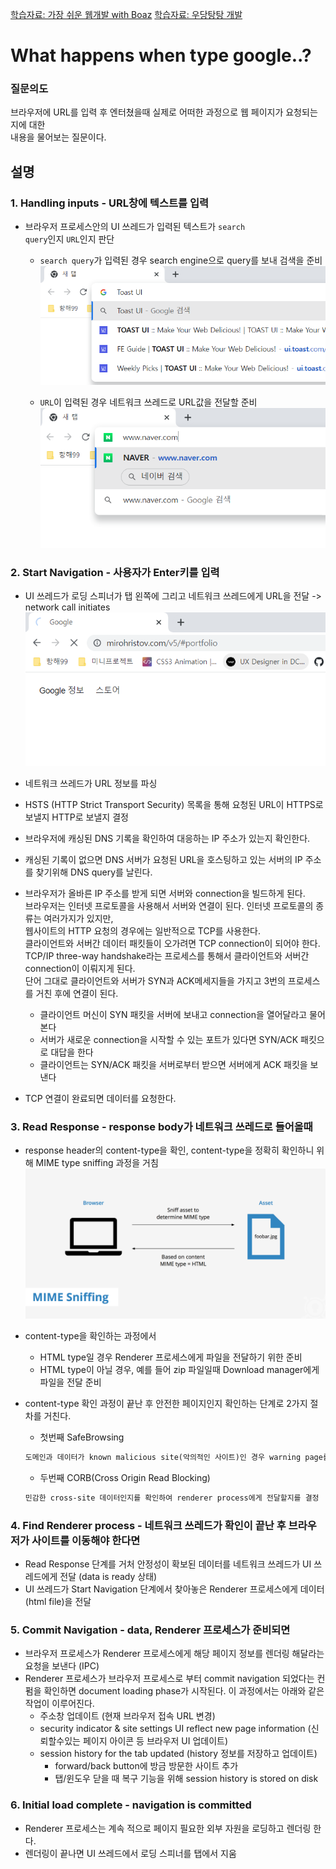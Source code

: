 [학습자료: 가장 쉬운 웹개발 with Boaz](https://www.youtube.com/watch?v=ipwfEUslfQA)
[학습자료: 우당탕탕 개발](https://oizys.tistory.com/36)

# What happens when type google..?

### 질문의도
브라우저에 URL를 입력 후 엔터쳤을때 실제로 어떠한 과정으로 웹 페이지가 요청되는지에 대한<br/>
내용을 물어보는 질문이다.

## 설명

### 1. Handling inputs - URL창에 텍스트를 입력
- 브라우저 프로세스안의 UI 쓰레드가 입력된 텍스트가 <code>search query</code>인지 <code>URL</code>인지
판단
  - <code>search query</code>가 입력된 경우 search engine으로 query를 보내 검색을 준비
  ![image](./검색.png)

  - <code>URL</code>이 입력된 경우 네트워크 쓰레드로 URL값을 전달할 준비
  ![image](./URL_입력.png)


### 2. Start Navigation - 사용자가 Enter키를 입력
- UI 쓰레드가 로딩 스피너가 탭 왼쪽에 그리고 네트워크 쓰레드에게 URL을 전달 -> network call initiates
![image](./로딩.png)
- 네트워크 쓰레드가 URL 정보를 파싱
- HSTS (HTTP Strict Transport Security) 목록을 통해 요청된 URL이 HTTPS로 보낼지 HTTP로 보낼지 결정
- 브라우저에 캐싱된 DNS 기록을 확인하여 대응하는 IP 주소가 있는지 확인한다.
- 캐싱된 기록이 없으면 DNS 서버가 요청된 URL을 호스팅하고 있는 서버의 IP 주소를 찾기위해 DNS query를 날린다.
- 브라우저가 올바른 IP 주소를 받게 되면 서버와 connection을 빌드하게 된다.<br/> 
브라우저는 인터넷 프로토콜을 사용해서 서버와 연결이 된다. 인터넷 프로토콜의 종류는 여러가지가 있지만,<br/>
웹사이트의 HTTP 요청의 경우에는 일반적으로 TCP를 사용한다.<br/>
  클라이언트와 서버간 데이터 패킷들이 오가려면 TCP connection이 되어야 한다.<br/> TCP/IP three-way handshake라는 프로세스를 통해서 클라이언트와 서버간 connection이 이뤄지게 된다.<br/> 단어 그대로 클라이언트와 서버가 SYN과 ACK메세지들을 가지고 3번의 프로세스를 거친 후에 연결이 된다.

  - 클라이언트 머신이 SYN 패킷을 서버에 보내고 connection을 열어달라고 물어본다
  - 서버가 새로운 connection을 시작할 수 있는 포트가 있다면 SYN/ACK 패킷으로 대답을 한다
  - 클라이언트는 SYN/ACK 패킷을 서버로부터 받으면 서버에게 ACK 패킷을 보낸다

- TCP 연결이 완료되면 데이터를 요청한다.

### 3. Read Response - response body가 네트워크 쓰레드로 들어올때
- response header의 content-type을 확인, content-type을 정확히 확인하니 위해 MIME type sniffing 과정을 거침
![image](./mime-sniffing.png)

- content-type을 확인하는 과정에서  
  - HTML type일 경우 Renderer 프로세스에게 파일을 전달하기 위한 준비
  - HTML type이 아닐 경우, 예를 들어 zip 파일일때 Download manager에게 파일을 전달 준비

- content-type 확인 과정이 끝난 후 안전한 페이지인지 확인하는 단계로 2가지 절차를 거친다.
  - 첫번째 SafeBrowsing
  ```markdown
  도메인과 데이터가 known malicious site(악의적인 사이트)인 경우 warning page를 보여줌
  ```
  - 두번째 CORB(Cross Origin Read Blocking)
  ```markdown
  민감한 cross-site 데이터인지를 확인하여 renderer process에게 전달할지를 결정
  ```

### 4. Find Renderer process - 네트워크 쓰레드가 확인이 끝난 후 브라우저가 사이트를 이동해야 한다면
- Read Response 단계를 거처 안정성이 확보된 데이터를 네트워크 쓰레드가 UI 쓰레드에게 전달 (data is ready 상태)
- UI 쓰레드가 Start Navigation 단계에서 찾아놓은 Renderer 프로세스에게 데이터(html file)을 전달


### 5. Commit Navigation - data, Renderer 프로세스가 준비되면
- 브라우저 프로세스가 Renderer 프로세스에게 해당 페이지 정보를 렌더링 해달라는 요청을 보낸다 (IPC)
- Renderer 프로세스가 브라우저 프로세스로 부터 commit navigation 되었다는 컨펌을 확인하면 document loading phase가 시작된다. 이 과정에서는 아래와 같은 작업이 이루어진다.
  - 주소창 업데이트 (현재 브라우저 접속 URL 변경)
  - security indicator & site settings UI reflect new page information (신뢰할수있는 페이지 아이콘 등 브라우저 UI 업데이트)
  - session history for the tab updated (history 정보를 저장하고 업데이트)
    - forward/back button에 방금 방문한 사이트 추가
    - 탭/윈도우 닫을 때 복구 기능을 위해 session history is stored on disk

### 6. Initial load complete - navigation is committed
- Renderer 프로세스는 계속 적으로 페이지 필요한 외부 자원을 로딩하고 렌더링 한다.
- 렌더링이 끝나면 UI 쓰레드에서 로딩 스피너를 탭에서 지움
